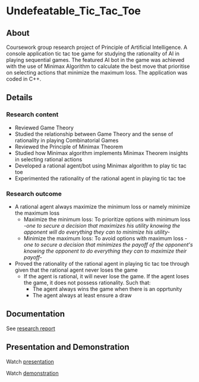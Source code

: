 # Undefeatable_Tic_Tac_Toe

## About
Coursework group research project of Principle of Artificial Intelligence. A console application tic tac toe game for studying the rationality of AI in playing sequential games. The featured AI bot in the game was achieved with the use of Minimax Algorithm to calculate the best move that prioritise on selecting actions that minimize the maximum loss. The application was coded in C++.

## Details
### Research content
- Reviewed Game Theory
- Studied the relationship between Game Theory and the sense of rationality in playing Combinatorial Games
- Reviewed the Principle of Minimax Theorem
- Studied how Minimax algorithm implements Minimax Theorem insights in selecting rational actions
- Developed a rational agent/bot using Minimax algorithm to play tic tac toe
- Experimented the rationality of the rational agent in playing tic tac toe

### Research outcome
- A rational agent always maximize the minimum loss or namely minimize the maximum loss
  - Maximize the minimum loss: To prioritize options with minimum loss *-one to secure a decision that maximizes his utility knowing the apponent will do everything they can to minimize his utility-*
  - Minimize the maximum loss: To avoid options with maximum loss *-one to secure a decision that minimizes the payoff of the opponent's knowing the opponent to do everything they can to maximize their payoff-*
- Proved the rationality of the rational agent in playing tic tac toe through given that the rational agent never loses the game
  - If the agent is rational, it will never lose the game. If the agent loses the game, it does not possess rationality. Such that:
    - The agent always wins the game when there is an opprtunity
    - The agent always at least ensure a draw

## Documentation
See [research report](https://drive.google.com/file/d/1PMYMaEaKMvdh9fn-BCbZFhcjNBoBORuk/view?usp=share_link)

## Presentation and Demonstration
Watch [presentation](https://youtu.be/Uo-ibSHKb1E)

Watch [demonstration](https://youtu.be/F2ljjPoazIQ)

